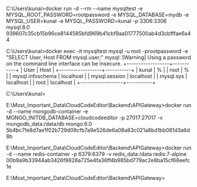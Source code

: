 C:\Users\kunal>docker run -d --rm --name mysqltest -e MYSQL_ROOT_PASSWORD=rootpassword -e MYSQL_DATABASE=mydb -e MYSQL_USER=kunal -e MYSQL_PASSWORD=kunal -p 3306:3306 mysql:8.0
939607c35cb15b96ce8144585bfd969b41cbf9aa01777500ab4d3cbfffae6a44

C:\Users\kunal>docker exec -it mysqltest mysql -u root -prootpassword -e "SELECT User, Host FROM mysql.user;"
mysql: [Warning] Using a password on the command line interface can be insecure.
+------------------+-----------+
| User             | Host      |
+------------------+-----------+
| kunal            | %         |
| root             | %         |
| mysql.infoschema | localhost |
| mysql.session    | localhost |
| mysql.sys        | localhost |
| root             | localhost |
+------------------+-----------+

C:\Users\kunal>


E:\Most_Important_Data\CloudCodeEditor\Backend\APIGateway>docker run -d --name mongodb-container -e MONGO_INITDB_DATABASE=cloudcodeeditor -p 27017:27017 -v mongodb_data:/data/db mongo:6.0
5b4bc7fe8d7ae1f02b729d09cfb7a9e526de6a08a83c021a8bd1bb081d3a6d8b

E:\Most_Important_Data\CloudCodeEditor\Backend\APIGateway>docker run -d --name redis-container -p 6379:6379 -v redis_data:/data redis:7-alpine
00b9a9b33944ab3426f9828a725e4fa36ff4b985bd779ac2e8ba15cf68eefc1e

E:\Most_Important_Data\CloudCodeEditor\Backend\APIGateway>